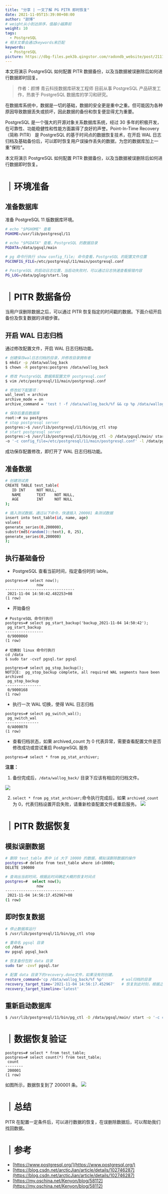 ```yaml
---
title: "分享 | 一文了解 PG PITR 即时恢复"
date: 2021-11-05T15:39:00+08:00
author: "颜博"
# weight从小到达排序，值越小越靠前
weight: 10
tags:
  - PostgreSQL
# 相关文章会通过keywords来匹配
keywords:
  - PostgreSQL
picture: https://dbg-files.pek3b.qingstor.com/radondb_website/post/211105_%E5%88%86%E4%BA%AB%EF%BD%9C%E4%B8%80%E6%96%87%E4%BA%86%E8%A7%A3%20PG%20PITR%20%E5%8D%B3%E6%97%B6%E6%81%A2%E5%A4%8D/0.png
---
```

本文将演示 PostgreSQL 如何配置 PITR 数据备份，以及当数据被误删除后如何进行数据即时回复。
<!--more-->
>作者：颜博 青云科技数据库研发工程师
>目前从事 PostgreSQL 产品研发工作，热衷于 PostgreSQL 数据库的学习和研究。

在数据库系统中，数据是一切的基础，数据的安全更是重中之重。但可能因为各种原因导致数据丢失或损坏，因此数据的备份和恢复便显得尤为重要。

PostgreSQL 是一个强大的开源对象关系数据库系统，经过 30 多年的积极开发，在可靠性、功能稳健性和性能方面赢得了良好的声誉。Point-In-Time Recovery（简称 PITR） 是 PostgreSQL 的基于时间点的数据恢复技术，在开启 WAL 日志归档及基础备份后，可以即时恢复用户误操作丢失的数据，为您的数据库加上一重"保险"。

本文将演示 PostgreSQL 如何配置 PITR 数据备份，以及当数据被误删除后如何进行数据即时恢复。

# ｜环境准备

## 准备数据库

准备 PostgreSQL 11 版数据库环境。

```bash
# echo "$PGHOME" 查看
PGHOME=/usr/lib/postgresql/11

# echo "$PGDATA" 查看，PostgreSQL 的数据目录
PGDATA=/data/pgsql/main

# pg 命令行执行 show config_file; 命令查看，PostgreSQL 的配置文件位置
PGCONFIG_FILE=/etc/postgresql/11/main/postgresql.conf

# PostgreSQL 的启动日志位置，当启动失败时，可以通过日志快速查看报错内容
PG_LOG=/data/pglog/start.log
```
# ｜PITR 数据备份

当用户误删除数据之后，可以通过 PITR 恢复指定的时间戳的数据。下面介绍开启备份及恢复数据的详细步骤。

## 开启 WAL 日志归档

通过修改配置文件，开启 WAL 日志归档功能。

```bash
# 创建保存wal日志归档的目录，并修改目录拥有者
$ mkdir -p /data/wallog_back
$ chown -R postgres:postgres /data/wallog_back

# 修改 PostgreSQL 数据库配置文件 postgresql.conf
$ vim /etc/postgresql/11/main/postgresql.conf

# 修改如下配置项：
wal_level = archive
archive_mode = on    
archive_command = 'test ! -f /data/wallog_back/%f && cp %p /data/wallog_back/%f' # 配置归档命令，拷贝 wal 文件到指定目录，%p 为实际的 wal 文件目录，%f 为 wal 文件名称

# 保存后重启数据库
root:~# su postgres
# stop postgresql server
postgres:~$ /usr/lib/postgresql/11/bin/pg_ctl stop
# start postgresql server
postgres:~$ /usr/lib/postgresql/11/bin/pg_ctl -D /data/pgsql/main/ start 
-o '-c config_file=/etc/postgresql/11/main/postgresql.conf' -l /data/pglog/start.log
```
成功保存配置修改，即打开了 WAL 日志归档功能。
## 准备数据

```bash
# 创建测试表
CREATE TABLE test_table(
   ID INT     NOT NULL,
   NAME       TEXT    NOT NULL,
   AGE        INT     NOT NULL
);

# 插入测试数据。通过以下命令，快速插入 200001 条测试数据
insert into test_table(id, name, age) 
values(
generate_series(0,200000), 
substr(md5(random()::text), 0, 25), 
generate_series(0,200000)
);
```
## 执行基础备份

* PostgreSQL 查看当前时间，指定备份时的 lable。
```plain
postgres=# select now();
              now              
-------------------------------
 2021-11-04 14:50:42.482253+08
(1 row)
```
* 开始备份
```plain
# PostgreSQL 命令行执行 
postgres=# select pg_start_backup('backup_2021-11-04 14:50:42');
 pg_start_backup 
-----------------
 0/9000060
(1 row)

# 切换到 linux 命令行执行
cd /data
$ sudo tar -cvzf pgsql.tar pgsql

postgres=# select pg_stop_backup();
NOTICE:  pg_stop_backup complete, all required WAL segments have been archived
 pg_stop_backup 
----------------
 0/9000168
(1 row)
```
* 执行一次 WAL 切换，使得 WAL 日志归档
```plain
postgres=# select pg_switch_wal();
 pg_switch_wal 
---------------
 0/A000078
(1 row)
```

* 查看归档状态，如果 archived_count 为 0 代表异常，需要查看配置文件是否修改成功或尝试重启 PostgreSQL 服务
```plain
postgres=# select * from pg_stat_archiver;
```

**注意：**

1. 备份完成后，`/data/wallog_back/` 目录下应该有相应的归档文件。

![](https://dbg-files.pek3b.qingstor.com/radondb_website/post/211105_%E5%88%86%E4%BA%AB%EF%BD%9C%E4%B8%80%E6%96%87%E4%BA%86%E8%A7%A3%20PG%20PITR%20%E5%8D%B3%E6%97%B6%E6%81%A2%E5%A4%8D/1.png)

2. `select * from pg_stat_archiver;`命令执行完成后，如果 `archived_count` 为 0，代表归档设置开启失败，请重新检查配置文件或重启服务。
![](https://dbg-files.pek3b.qingstor.com/radondb_website/post/211105_%E5%88%86%E4%BA%AB%EF%BD%9C%E4%B8%80%E6%96%87%E4%BA%86%E8%A7%A3%20PG%20PITR%20%E5%8D%B3%E6%97%B6%E6%81%A2%E5%A4%8D/2.png)

# ｜PITR 数据恢复

## 模拟误删数据

```bash
# 删除 test_table 表中 id 大于 10000 的数据，模拟误删除数据的操作
postgres=# delete from test_table where id>10000;
DELETE 190000

# 查询出当前时间，根据此时间确定大概的恢复时间点
postgres=#  select now();
              now              
-------------------------------
 2021-11-04 14:56:17.452967+08
(1 row)
```
## 即时恢复数据

```bash
# 停止数据库运行
$ /usr/lib/postgresql/11/bin/pg_ctl stop

# 重命名 pgsql 目录
cd /data
mv pgsql pgsql_back

# 恢复备份包到 data 目录
sudo tar -zxvf pgsql.tar

# 配置 data 目录下的recovery.done文件，如果没有则创建。
restore_command='cp /data/wallog_back/%f %p'		# wal归档的目录
recovery_target_time='2021-11-04 14:56:17.452967'	# 恢复到此时刻，根据之前的 select now()判断恢复时刻。
recovery_target_timeline='latest'
```
## 重新启动数据库

```bash
$ /usr/lib/postgresql/11/bin/pg_ctl -D /data/pgsql/main/ start -o '-c config_file=/etc/postgresql/11/main/postgresql.conf' -l /data/pglog/start.log
```
# ｜数据恢复验证

```plain
postgres=# select * from test_table;
postgres=# select count(*) from test_table;
 count  
--------
 200001
(1 row)
```
如图所示，数据恢复到了  200001 条。
![](https://dbg-files.pek3b.qingstor.com/radondb_website/post/211105_%E5%88%86%E4%BA%AB%EF%BD%9C%E4%B8%80%E6%96%87%E4%BA%86%E8%A7%A3%20PG%20PITR%20%E5%8D%B3%E6%97%B6%E6%81%A2%E5%A4%8D/3.png)

# ｜总结

PITR 在配置一定条件后，可以进行数据的恢复，在误删除数据后，可以帮助我们找回数据。

# ｜参考

* [https://www.postgresql.org/](https://www.postgresql.org/)
* [https://blog.csdn.net/arcticJian/article/details/102746287](https://blog.csdn.net/arcticJian/article/details/102746287)
* [https://my.oschina.net/Kenyon/blog/58112](https://my.oschina.net/Kenyon/blog/58112) 
